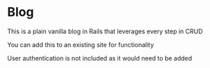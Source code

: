 # Blog
This is a plain vanilla blog in Rails that leverages every step in CRUD

You can add this to an existing site for functionality

User authentication is not included as it would need to be added
